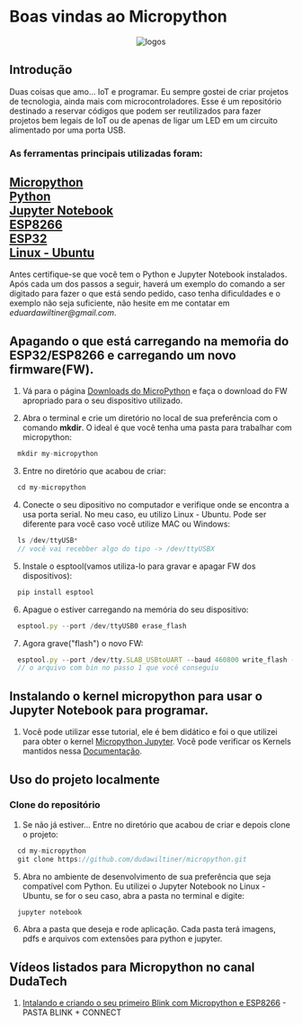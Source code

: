 
# Boas vindas ao Micropython

<div align="center">
  <img src="./Figures/logos.png"  alt="logos"/>
</div>

## Introdução

Duas coisas que amo... IoT e programar. Eu sempre gostei de criar projetos de tecnologia, ainda mais com microcontroladores. Esse é um repositório destinado a reservar códigos que podem ser reutilizados para fazer projetos bem legais de IoT ou de apenas de ligar um LED em um circuito alimentado por uma porta USB. 

### As ferramentas principais utilizadas foram:

[Micropython](https://micropython.org/)<br>
[Python](https://www.python.org/)<br>
[Jupyter Notebook](https://jupyter.org/)<br>
[ESP8266](https://nodemcu.readthedocs.io/en/release/)<br>
[ESP32](https://docs.espressif.com/projects/esp-idf/en/latest/esp32/)<br>
[Linux - Ubuntu](https://ubuntu.com/)<br>
---

Antes certifique-se que você tem o Python e Jupyter Notebook instalados. Após cada um dos passos a seguir, haverá um exemplo do comando a ser digitado para fazer o que está sendo pedido, caso tenha dificuldades e o exemplo não seja suficiente, não hesite em me contatar em _eduardawiltiner@gmail.com_.

## Apagando o que está carregando na memoŕia do ESP32/ESP8266 e carregando um novo firmware(FW).

1. Vá para o página [Downloads do MicroPython](http://micropython.org/download#esp8266) e faça o download do FW apropriado para o seu dispositivo utilizado.


2. Abra o terminal e crie um diretório no local de sua preferência com o comando **mkdir**. O ideal é que você tenha uma pasta para trabalhar com micropython:
```javascript
  mkdir my-micropython
```

3. Entre no diretório que acabou de criar:
```javascript
  cd my-micropython
```

4. Conecte o seu dipositivo no computador e verifique onde se encontra a usa porta serial. No meu caso, eu utilizo Linux - Ubuntu. Pode ser diferente para você caso você utilize MAC ou Windows:
```javascript
  ls /dev/ttyUSB*
  // você vai recebber algo do tipo -> /dev/ttyUSBX
```

5. Instale o esptool(vamos utiliza-lo para gravar e apagar FW dos dispositivos):
```javascript
  pip install esptool
```

6. Apague o estiver carregando na memória do seu dispositivo:
```javascript
  esptool.py --port /dev/ttyUSB0 erase_flash
```

7. Agora grave("flash") o novo FW:
```javascript
  esptool.py --port /dev/tty.SLAB_USBtoUART --baud 460800 write_flash --flash_size=detect 0 nome-do-arquivo-que-baixou.9.4.bin
  // o arquivo com bin no passo 1 que você conseguiu
```
## Instalando o kernel micropython para usar o Jupyter Notebook para programar.

1. Você pode utilizar esse tutorial, ele é bem didático e foi o que utilizei para obter o kernel [Micropython Jupyter](https://github.com/goatchurchprime/jupyter_micropython_kernel/). Você pode verificar os Kernels mantidos nessa [Documentação](http://jupyter.org/documentation).

## Uso do projeto localmente

### Clone do repositório

1. Se não já estiver... Entre no diretório que acabou de criar e depois clone o projeto:
```javascript
  cd my-micropython
  git clone https://github.com/dudawiltiner/micropython.git
```

5. Abra no ambiente de desenvolvimento de sua preferência que seja compatível com Python. Eu utilizei o Jupyter Notebook no Linux - Ubuntu, se for o seu caso, abra a pasta no terminal e digite:
```javascript
  jupyter notebook
```
6. Abra a pasta que deseja e rode aplicação. Cada pasta terá imagens, pdfs e arquivos com extensões para python e jupyter. 

## Vídeos listados para Micropython no canal DudaTech

1. [Intalando e criando o seu primeiro Blink com Micropython e ESP8266]('yiu') - PASTA BLINK + CONNECT
